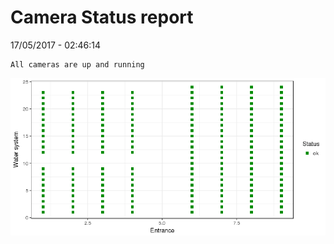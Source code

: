 Camera Status report
================
17/05/2017 - 02:46:14

    All cameras are up and running

![](camreport_files/figure-markdown_github/unnamed-chunk-2-1.png)
